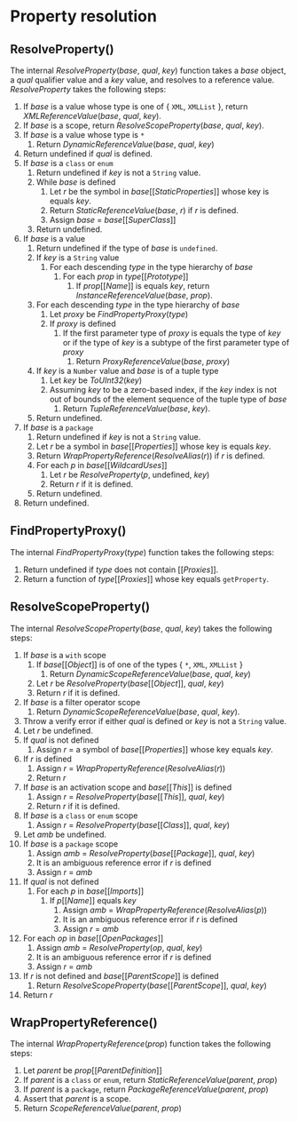 # Property resolution

## ResolveProperty()

The internal *ResolveProperty*(*base*, *qual*, *key*) function takes a *base* object, a *qual* qualifier value and a *key* value, and resolves to a reference value. *ResolveProperty* takes the following steps:

1. If *base* is a value whose type is one of \{ `XML`, `XMLList` \}, return *XMLReferenceValue*(*base*, *qual*, *key*).
2. If *base* is a scope, return *ResolveScopeProperty*(*base*, *qual*, *key*).
3. If *base* is a value whose type is `*`
    1. Return *DynamicReferenceValue*(*base*, *qual*, *key*)
4. Return undefined if *qual* is defined.
5. If *base* is a `class` or `enum`
    1. Return undefined if *key* is not a `String` value.
    2. While *base* is defined
        1. Let *r* be the symbol in *base*\[\[*StaticProperties*\]\] whose key is equals *key*.
        2. Return *StaticReferenceValue*(*base*, *r*) if *r* is defined.
        3. Assign *base* = *base*\[\[*SuperClass*\]\]
    3. Return undefined.
6. If *base* is a value
    1. Return undefined if the type of *base* is `undefined`.
    3. If *key* is a `String` value
        1. For each descending *type* in the type hierarchy of *base*
            1. For each *prop* in *type*\[\[*Prototype*\]\]
                1. If *prop*\[\[*Name*\]\] is equals *key*, return *InstanceReferenceValue*(*base*, *prop*).
    4. For each descending *type* in the type hierarchy of *base*
        1. Let *proxy* be *FindPropertyProxy*(*type*)
        2. If *proxy* is defined
            1. If the first parameter type of *proxy* is equals the type of *key* or if the type of *key* is a subtype of the first parameter type of *proxy*
                1. Return *ProxyReferenceValue*(*base*, *proxy*)
    5. If *key* is a `Number` value and *base* is of a tuple type
        1. Let *key* be *ToUInt32*(*key*)
        2. Assuming *key* to be a zero-based index, if the *key* index is not out of bounds of the element sequence of the tuple type of *base*
            1. Return *TupleReferenceValue*(*base*, *key*).
    6. Return undefined.
7. If *base* is a `package`
    1. Return undefined if *key* is not a `String` value.
    2. Let *r* be a symbol in *base*\[\[*Properties*\]\] whose key is equals *key*.
    3. Return *WrapPropertyReference*(*ResolveAlias*(*r*)) if *r* is defined.
    4. For each *p* in *base*\[\[*WildcardUses*\]\]
        1. Let *r* be *ResolveProperty*(*p*, undefined, *key*)
        2. Return *r* if it is defined.
    5. Return undefined.
8. Return undefined.

## FindPropertyProxy()

The internal *FindPropertyProxy*(*type*) function takes the following steps:

1. Return undefined if *type* does not contain \[\[*Proxies*\]\].
2. Return a function of *type*\[\[*Proxies*\]\] whose key equals `getProperty`.

## ResolveScopeProperty()

The internal *ResolveScopeProperty*(*base*, *qual*, *key*) takes the following steps:

1. If *base* is a `with` scope
    1. If *base*\[\[*Object*\]\] is of one of the types \{ `*`, `XML`, `XMLList` \}
        1. Return *DynamicScopeReferenceValue*(*base*, *qual*, *key*)
    2. Let *r* be *ResolveProperty*(*base*\[\[*Object*\]\], *qual*, *key*)
    3. Return *r* if it is defined.
2. If *base* is a filter operator scope
    1. Return *DynamicScopeReferenceValue*(*base*, *qual*, *key*).
3. Throw a verify error if either *qual* is defined or *key* is not a `String` value.
4. Let *r* be undefined.
5. If *qual* is not defined
    1. Assign *r* = a symbol of *base*\[\[*Properties*\]\] whose key equals *key*.
6. If *r* is defined
    1. Assign *r* = *WrapPropertyReference*(*ResolveAlias*(*r*))
    2. Return *r*
7. If *base* is an activation scope and *base*\[\[*This*\]\] is defined
    1. Assign *r* = *ResolveProperty*(*base*\[\[*This*\]\], *qual*, *key*)
    2. Return *r* if it is defined.
8. If *base* is a `class` or `enum` scope
    1. Assign *r* = *ResolveProperty*(*base*\[\[*Class*\]\], *qual*, *key*)
9. Let *amb* be undefined.
10. If *base* is a `package` scope
    1. Assign *amb* = *ResolveProperty*(*base*\[\[*Package*\]\], *qual*, *key*)
    2. It is an ambiguous reference error if *r* is defined
    3. Assign *r* = *amb*
11. If *qual* is not defined
    1. For each *p* in *base*\[\[*Imports*\]\]
        1. If *p*\[\[*Name*\]\] equals *key*
            1. Assign *amb* = *WrapPropertyReference*(*ResolveAlias*(*p*))
            2. It is an ambiguous reference error if *r* is defined
            3. Assign *r* = *amb*
12. For each *op* in *base*\[\[*OpenPackages*\]\]
    1. Assign *amb* = *ResolveProperty*(*op*, *qual*, *key*)
    2. It is an ambiguous reference error if *r* is defined
    3. Assign *r* = *amb*
13. If *r* is not defined and *base*\[\[*ParentScope*\]\] is defined
    1. Return *ResolveScopeProperty*(*base*\[\[*ParentScope*\]\], *qual*, *key*)
14. Return *r*

## WrapPropertyReference()

The internal *WrapPropertyReference*(*prop*) function takes the following steps:

1. Let *parent* be *prop*\[\[*ParentDefinition*\]\]
2. If *parent* is a `class` or `enum`, return *StaticReferenceValue*(*parent*, *prop*)
3. If *parent* is a `package`, return *PackageReferenceValue*(*parent*, *prop*)
4. Assert that *parent* is a scope.
5. Return *ScopeReferenceValue*(*parent*, *prop*)

[*ResolveAlias*]: aliases.md#resolvealias